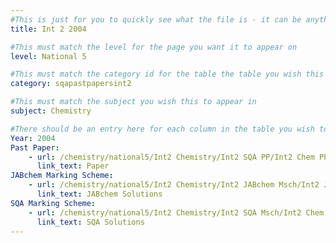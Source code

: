 ```yaml
---
#This is just for you to quickly see what the file is - it can be anything you want
title: Int 2 2004

#This must match the level for the page you want it to appear on
level: National 5

#This must match the category id for the table the table you wish this to appear in
category: sqapastpapersint2

#This must match the subject you wish this to appear in
subject: Chemistry

#There should be an entry here for each column in the table you wish to populate:
Year: 2004
Past Paper:
    - url: /chemistry/national5/Int2 Chemistry/Int2 SQA PP/Int2 Chem PP 2004.pdf
      link_text: Paper
JABchem Marking Scheme:
    - url: /chemistry/national5/Int2 Chemistry/Int2 JABchem Msch/Int2 JABchem Msch 2004.pdf
      link_text: JABchem Solutions
SQA Marking Scheme:
    - url: /chemistry/national5/Int2 Chemistry/Int2 SQA Msch/Int2 Chem SQA Msch 2004.pdf
      link_text: SQA Solutions
---
```


